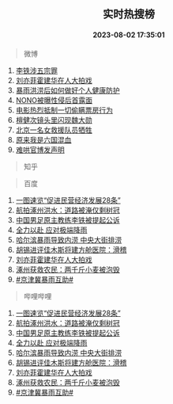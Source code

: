 <div align="center"><h2>实时热搜榜</h2><h4>2023-08-02 17:35:01</h4></div>

> 微博  

1. [李铁涉五宗罪](https://s.weibo.com/weibo?q=%23%E6%9D%8E%E9%93%81%E6%B6%89%E4%BA%94%E5%AE%97%E7%BD%AA%23&t=31&band_rank=1&Refer=top)<br />
2. [刘亦菲霍建华在人大拍戏](https://s.weibo.com/weibo?q=%23%E5%88%98%E4%BA%A6%E8%8F%B2%E9%9C%8D%E5%BB%BA%E5%8D%8E%E5%9C%A8%E4%BA%BA%E5%A4%A7%E6%8B%8D%E6%88%8F%23&t=31&band_rank=2&Refer=top)<br />
3. [暴雨洪涝后如何做好个人健康防护](https://s.weibo.com/weibo?q=%23%E6%9A%B4%E9%9B%A8%E6%B4%AA%E6%B6%9D%E5%90%8E%E5%A6%82%E4%BD%95%E5%81%9A%E5%A5%BD%E4%B8%AA%E4%BA%BA%E5%81%A5%E5%BA%B7%E9%98%B2%E6%8A%A4%23&t=31&band_rank=3&Refer=top)<br />
4. [NONO被曝性侵后首露面](https://s.weibo.com/weibo?q=%23NONO%E8%A2%AB%E6%9B%9D%E6%80%A7%E4%BE%B5%E5%90%8E%E9%A6%96%E9%9C%B2%E9%9D%A2%23&t=31&band_rank=4&Refer=top)<br />
5. [电影热烈抵制一切偷瞒票房行为](https://s.weibo.com/weibo?q=%23%E7%94%B5%E5%BD%B1%E7%83%AD%E7%83%88%E6%8A%B5%E5%88%B6%E4%B8%80%E5%88%87%E5%81%B7%E7%9E%92%E7%A5%A8%E6%88%BF%E8%A1%8C%E4%B8%BA%23&t=31&band_rank=5&Refer=top)<br />
6. [檀健次镜头里闪现魏大勋](https://s.weibo.com/weibo?q=%23%E6%AA%80%E5%81%A5%E6%AC%A1%E9%95%9C%E5%A4%B4%E9%87%8C%E9%97%AA%E7%8E%B0%E9%AD%8F%E5%A4%A7%E5%8B%8B%23&t=31&band_rank=6&Refer=top)<br />
7. [北京一名女救援队员牺牲](https://s.weibo.com/weibo?q=%23%E5%8C%97%E4%BA%AC%E4%B8%80%E5%90%8D%E5%A5%B3%E6%95%91%E6%8F%B4%E9%98%9F%E5%91%98%E7%89%BA%E7%89%B2%23&t=31&band_rank=7&Refer=top)<br />
8. [原来我是六国混血](https://s.weibo.com/weibo?q=%E5%8E%9F%E6%9D%A5%E6%88%91%E6%98%AF%E5%85%AD%E5%9B%BD%E6%B7%B7%E8%A1%80&t=31&band_rank=8&Refer=top)<br />
9. [难哄官博发声明](https://s.weibo.com/weibo?q=%23%E9%9A%BE%E5%93%84%E5%AE%98%E5%8D%9A%E5%8F%91%E5%A3%B0%E6%98%8E%23&t=31&band_rank=9&Refer=top)<br />

> 知乎  


> 百度  

1. [一图速览“促进民营经济发展28条”](https://www.baidu.com/s?wd=%E4%B8%80%E5%9B%BE%E9%80%9F%E8%A7%88%E2%80%9C%E4%BF%83%E8%BF%9B%E6%B0%91%E8%90%A5%E7%BB%8F%E6%B5%8E%E5%8F%91%E5%B1%9528%E6%9D%A1%E2%80%9D&sa=fyb_news&rsv_dl=fyb_news)<br />
2. [航拍涿州洪水：道路被淹仅剩树冠](https://www.baidu.com/s?wd=%E8%88%AA%E6%8B%8D%E6%B6%BF%E5%B7%9E%E6%B4%AA%E6%B0%B4%EF%BC%9A%E9%81%93%E8%B7%AF%E8%A2%AB%E6%B7%B9%E4%BB%85%E5%89%A9%E6%A0%91%E5%86%A0&sa=fyb_news&rsv_dl=fyb_news)<br />
3. [中国男足原主教练李铁被提起公诉](https://www.baidu.com/s?wd=%E4%B8%AD%E5%9B%BD%E7%94%B7%E8%B6%B3%E5%8E%9F%E4%B8%BB%E6%95%99%E7%BB%83%E6%9D%8E%E9%93%81%E8%A2%AB%E6%8F%90%E8%B5%B7%E5%85%AC%E8%AF%89&sa=fyb_news&rsv_dl=fyb_news)<br />
4. [全力以赴 应对极端降雨](https://www.baidu.com/s?wd=%E5%85%A8%E5%8A%9B%E4%BB%A5%E8%B5%B4+%E5%BA%94%E5%AF%B9%E6%9E%81%E7%AB%AF%E9%99%8D%E9%9B%A8&sa=fyb_news&rsv_dl=fyb_news)<br />
5. [哈尔滨暴雨导致内涝 中央大街排涝](https://www.baidu.com/s?wd=%E5%93%88%E5%B0%94%E6%BB%A8%E6%9A%B4%E9%9B%A8%E5%AF%BC%E8%87%B4%E5%86%85%E6%B6%9D+%E4%B8%AD%E5%A4%AE%E5%A4%A7%E8%A1%97%E6%8E%92%E6%B6%9D&sa=fyb_news&rsv_dl=fyb_news)<br />
6. [胡锡进评佳木斯将建方舱医院：滑稽](https://www.baidu.com/s?wd=%E8%83%A1%E9%94%A1%E8%BF%9B%E8%AF%84%E4%BD%B3%E6%9C%A8%E6%96%AF%E5%B0%86%E5%BB%BA%E6%96%B9%E8%88%B1%E5%8C%BB%E9%99%A2%EF%BC%9A%E6%BB%91%E7%A8%BD&sa=fyb_news&rsv_dl=fyb_news)<br />
7. [刘亦菲霍建华在人大拍戏](https://www.baidu.com/s?wd=%E5%88%98%E4%BA%A6%E8%8F%B2%E9%9C%8D%E5%BB%BA%E5%8D%8E%E5%9C%A8%E4%BA%BA%E5%A4%A7%E6%8B%8D%E6%88%8F&sa=fyb_news&rsv_dl=fyb_news)<br />
8. [涿州获救农民：两千斤小麦被泡毁](https://www.baidu.com/s?wd=%E6%B6%BF%E5%B7%9E%E8%8E%B7%E6%95%91%E5%86%9C%E6%B0%91%EF%BC%9A%E4%B8%A4%E5%8D%83%E6%96%A4%E5%B0%8F%E9%BA%A6%E8%A2%AB%E6%B3%A1%E6%AF%81&sa=fyb_news&rsv_dl=fyb_news)<br />
9. [#京津冀暴雨互助#](https://www.baidu.com/s?wd=%23%E4%BA%AC%E6%B4%A5%E5%86%80%E6%9A%B4%E9%9B%A8%E4%BA%92%E5%8A%A9%23&sa=fyb_news&rsv_dl=fyb_news)<br />

> 哔哩哔哩  

1. [一图速览“促进民营经济发展28条”](https://www.baidu.com/s?wd=%E4%B8%80%E5%9B%BE%E9%80%9F%E8%A7%88%E2%80%9C%E4%BF%83%E8%BF%9B%E6%B0%91%E8%90%A5%E7%BB%8F%E6%B5%8E%E5%8F%91%E5%B1%9528%E6%9D%A1%E2%80%9D&sa=fyb_news&rsv_dl=fyb_news)<br />
2. [航拍涿州洪水：道路被淹仅剩树冠](https://www.baidu.com/s?wd=%E8%88%AA%E6%8B%8D%E6%B6%BF%E5%B7%9E%E6%B4%AA%E6%B0%B4%EF%BC%9A%E9%81%93%E8%B7%AF%E8%A2%AB%E6%B7%B9%E4%BB%85%E5%89%A9%E6%A0%91%E5%86%A0&sa=fyb_news&rsv_dl=fyb_news)<br />
3. [中国男足原主教练李铁被提起公诉](https://www.baidu.com/s?wd=%E4%B8%AD%E5%9B%BD%E7%94%B7%E8%B6%B3%E5%8E%9F%E4%B8%BB%E6%95%99%E7%BB%83%E6%9D%8E%E9%93%81%E8%A2%AB%E6%8F%90%E8%B5%B7%E5%85%AC%E8%AF%89&sa=fyb_news&rsv_dl=fyb_news)<br />
4. [全力以赴 应对极端降雨](https://www.baidu.com/s?wd=%E5%85%A8%E5%8A%9B%E4%BB%A5%E8%B5%B4+%E5%BA%94%E5%AF%B9%E6%9E%81%E7%AB%AF%E9%99%8D%E9%9B%A8&sa=fyb_news&rsv_dl=fyb_news)<br />
5. [哈尔滨暴雨导致内涝 中央大街排涝](https://www.baidu.com/s?wd=%E5%93%88%E5%B0%94%E6%BB%A8%E6%9A%B4%E9%9B%A8%E5%AF%BC%E8%87%B4%E5%86%85%E6%B6%9D+%E4%B8%AD%E5%A4%AE%E5%A4%A7%E8%A1%97%E6%8E%92%E6%B6%9D&sa=fyb_news&rsv_dl=fyb_news)<br />
6. [胡锡进评佳木斯将建方舱医院：滑稽](https://www.baidu.com/s?wd=%E8%83%A1%E9%94%A1%E8%BF%9B%E8%AF%84%E4%BD%B3%E6%9C%A8%E6%96%AF%E5%B0%86%E5%BB%BA%E6%96%B9%E8%88%B1%E5%8C%BB%E9%99%A2%EF%BC%9A%E6%BB%91%E7%A8%BD&sa=fyb_news&rsv_dl=fyb_news)<br />
7. [刘亦菲霍建华在人大拍戏](https://www.baidu.com/s?wd=%E5%88%98%E4%BA%A6%E8%8F%B2%E9%9C%8D%E5%BB%BA%E5%8D%8E%E5%9C%A8%E4%BA%BA%E5%A4%A7%E6%8B%8D%E6%88%8F&sa=fyb_news&rsv_dl=fyb_news)<br />
8. [涿州获救农民：两千斤小麦被泡毁](https://www.baidu.com/s?wd=%E6%B6%BF%E5%B7%9E%E8%8E%B7%E6%95%91%E5%86%9C%E6%B0%91%EF%BC%9A%E4%B8%A4%E5%8D%83%E6%96%A4%E5%B0%8F%E9%BA%A6%E8%A2%AB%E6%B3%A1%E6%AF%81&sa=fyb_news&rsv_dl=fyb_news)<br />
9. [#京津冀暴雨互助#](https://www.baidu.com/s?wd=%23%E4%BA%AC%E6%B4%A5%E5%86%80%E6%9A%B4%E9%9B%A8%E4%BA%92%E5%8A%A9%23&sa=fyb_news&rsv_dl=fyb_news)<br />
